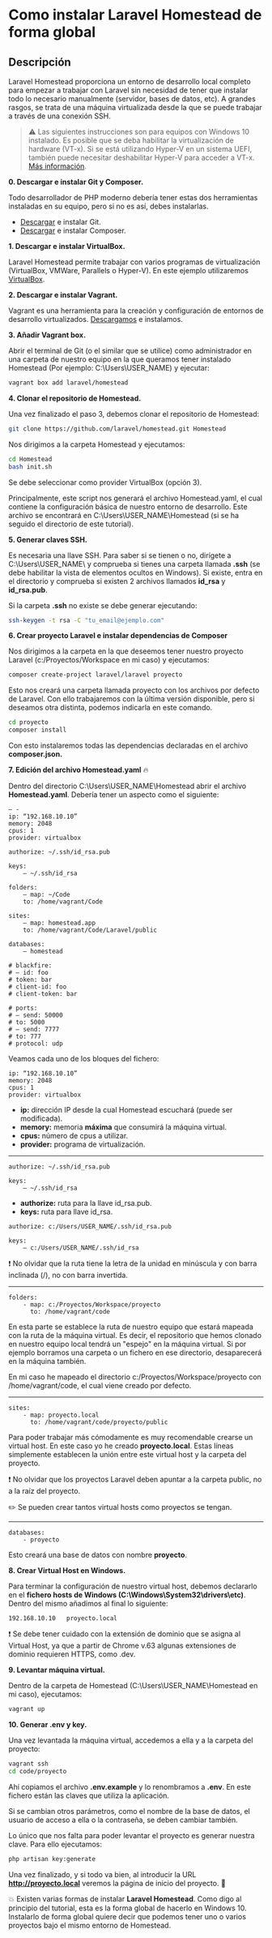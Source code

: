 # Como instalar Laravel Homestead de forma global

## Descripción

Laravel Homestead proporciona un entorno de desarrollo local completo para empezar
 a trabajar con Laravel sin necesidad de tener que instalar todo lo necesario
 manualmente (servidor, bases de datos, etc). A grandes rasgos, se trata de una
máquina virtualizada desde la que se puede trabajar a través de una conexión SSH.

>:warning: Las siguientes instrucciones son para equipos con Windows 10
instalado. Es posible que se deba habilitar la virtualización de hardware (VT-x). Si se está
utilizando Hyper-V en un sistema UEFI, también puede necesitar deshabilitar Hyper-V para acceder a VT-x.
[Más información](https://laravel.com/docs/5.6/homestead "Documentación de Laravel Homestead").

**0. Descargar e instalar Git y Composer.**

Todo desarrollador de PHP moderno debería tener estas dos herramientas instaladas
en su equipo, pero si no es así, debes instalarlas.

- [Descargar](https://git-scm.com/downloads "Descargar Git") e instalar Git.
- [Descargar](https://getcomposer.org/download "Descargar Composer") e instalar Composer.

**1. Descargar e instalar VirtualBox.**

Laravel Homestead permite trabajar con varios programas de virtualización (VirtualBox, VMWare, Parallels o Hyper-V). En este ejemplo utilizaremos [VirtualBox](https://www.virtualbox.org/wiki/Downloads "Descargar VirtualBox").

**2. Descargar e instalar Vagrant.**

Vagrant es una herramienta para la creación y configuración de entornos de desarrollo virtualizados.
[Descargamos](https://www.vagrantup.com/downloads.html "Descargar Vagrant") e instalamos.

**3. Añadir Vagrant box.**

Abrir el terminal de Git (o el similar que se utilice) como administrador en una
carpeta de nuestro equipo en la que queramos tener instalado Homestead
(Por ejemplo: C:\Users\USER_NAME\) y ejecutar:

```bash
vagrant box add laravel/homestead
```

**4. Clonar el repositorio de Homestead.**

Una vez finalizado el paso 3, debemos clonar el repositorio de Homestead:

```bash
git clone https://github.com/laravel/homestead.git Homestead
```

Nos dirigimos a la carpeta Homestead y ejecutamos:

```bash
cd Homestead
bash init.sh
```

Se debe seleccionar como provider VirtualBox (opción 3).

Principalmente, este script nos generará el archivo Homestead.yaml, el cual contiene la configuración básica de nuestro entorno de desarrollo. Este archivo se encontrará en C:\Users\USER_NAME\Homestead (si se ha seguido el directorio de
este tutorial).

**5. Generar claves SSH.**

Es necesaria una llave SSH. Para saber si se tienen o no, dirígete a C:\Users\USER_NAME\ y comprueba si tienes una carpeta
llamada **.ssh** (se debe habilitar la vista de elementos ocultos en Windows). Si existe, entra en el directorio y comprueba
si existen 2 archivos llamados **id_rsa** y **id_rsa.pub**.

Si la carpeta **.ssh** no existe se debe generar ejecutando:

```bash
ssh-keygen -t rsa -C "tu_email@ejemplo.com"
```

**6. Crear proyecto Laravel e instalar dependencias de Composer**

Nos dirigimos a la carpeta en la que deseemos tener nuestro proyecto Laravel
(c:/Proyectos/Workspace en mi caso) y ejecutamos:

```bash
composer create-project laravel/laravel proyecto
```

Esto nos creará una carpeta llamada proyecto con los archivos por defecto de Laravel.
Con ello trabajaremos con la última versión disponible, pero si deseamos otra distinta,
podemos indicarla en este comando.

```bash
cd proyecto
composer install
```

Con esto instalaremos todas las dependencias declaradas en el archivo **composer.json.**

**7. Edición del archivo Homestead.yaml** :fire:

Dentro del directorio C:\Users\USER_NAME\Homestead abrir el archivo **Homestead.yaml**.
Debería tener un aspecto como el siguiente:

```file
— -
ip: “192.168.10.10”
memory: 2048
cpus: 1
provider: virtualbox

authorize: ~/.ssh/id_rsa.pub

keys:
    — ~/.ssh/id_rsa

folders:
    — map: ~/Code
    to: /home/vagrant/Code

sites:
    — map: homestead.app
    to: /home/vagrant/Code/Laravel/public

databases:
    — homestead

# blackfire:
# — id: foo
# token: bar
# client-id: foo
# client-token: bar

# ports:
# — send: 50000
# to: 5000
# — send: 7777
# to: 777
# protocol: udp
```

Veamos cada uno de los bloques del fichero:

```file
ip: “192.168.10.10”
memory: 2048
cpus: 1
provider: virtualbox
```

- **ip:** dirección IP desde la cual Homestead escuchará (puede ser modificada).
- **memory:** memoria **máxima** que consumirá la máquina virtual.
- **cpus:** número de cpus a utilizar.
- **provider:** programa de virtualización.

---

```file
authorize: ~/.ssh/id_rsa.pub

keys:
    — ~/.ssh/id_rsa
 ```

- **authorize:** ruta para la llave id_rsa.pub.
- **keys:** ruta para llave id_rsa.

```file
authorize: c:/Users/USER_NAME/.ssh/id_rsa.pub

keys:
    — c:/Users/USER_NAME/.ssh/id_rsa
```

:exclamation: No olvidar que la ruta tiene la letra de la unidad en minúscula y con
barra inclinada (/), no con barra invertida.

---

```file
folders:
    - map: c:/Proyectos/Workspace/proyecto
      to: /home/vagrant/code
```

En esta parte se establece la ruta de nuestro equipo que estará mapeada con la ruta
de la máquina virtual. Es decir, el repositorio que hemos clonado en nuestro equipo
local tendrá un "espejo" en la máquina virtual. Si por ejemplo borramos una carpeta
o un fichero en ese directorio, desaparecerá en la máquina también.

En mi caso he mapeado el directorio c:/Proyectos/Workspace/proyecto con /home/vagrant/code,
el cual viene creado por defecto.

---

```file
sites:
    - map: proyecto.local
      to: /home/vagrant/code/proyecto/public
```

Para poder trabajar más cómodamente es muy recomendable crearse un virtual host.
En este caso yo he creado **proyecto.local**. Estas líneas simplemente establecen
la unión entre este virtual host y la carpeta del proyecto.

:exclamation: No olvidar que los proyectos Laravel deben apuntar a la carpeta public, no
a la raíz del proyecto.

:pencil2: Se pueden crear tantos virtual hosts como proyectos se tengan.

---

```file
databases:
    - proyecto
```

Esto creará una base de datos con nombre **proyecto**.

**8. Crear Virtual Host en Windows.**

Para terminar la configuración de nuestro virtual host, debemos declararlo en el
**fichero hosts de Windows (C:\Windows\System32\drivers\etc)**. Dentro del mismo
añadimos al final lo siguiente:

```file
192.168.10.10   proyecto.local
```

:exclamation: Se debe tener cuidado con la extensión de dominio que se asigna
al Virtual Host, ya que a partir de Chrome v.63 algunas extensiones de dominio
requieren HTTPS, como .dev.

**9. Levantar máquina virtual.**

Dentro de la carpeta de Homestead (C:\Users\USER_NAME\Homestead en mi caso),
ejecutamos:

```bash
vagrant up
```

**10. Generar .env y key.**

Una vez levantada la máquina virtual, accedemos a ella y a la carpeta del proyecto:

```bash
vagrant ssh
cd code/proyecto
```

Ahí copiamos el archivo **.env.example** y lo renombramos a **.env**. En este
fichero están las claves que utiliza la aplicación.

Si se cambian otros parámetros, como el nombre de la base de datos, el usuario de
acceso a ella o la contraseña, se deben cambiar también.

Lo único que nos falta para poder levantar el proyecto es generar nuestra clave.
Para ello ejecutamos:

```bash
php artisan key:generate
```

Una vez finalizado, y si todo va bien, al introducir la URL **http://proyecto.local**
veremos la página de inicio del proyecto. :clap:

:boom: Existen varias formas de instalar **Laravel Homestead**. Como digo al principio
del tutorial, esta es la forma global de hacerlo en Windows 10. Instalarlo de forma
global quiere decir que podemos tener uno o varios proyectos bajo el mismo entorno
de Homestead.

